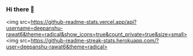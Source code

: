 ### Hi there 👋

<!--
**deepanshu-rawat6/deepanshu-rawat6** is a ✨ _special_ ✨ repository because its `README.md` (this file) appears on your GitHub profile.

Here are some ideas to get you started:

- 🔭 I’m currently working on ...
- 🌱 I’m currently learning ...
- 👯 I’m looking to collaborate on ...
- 🤔 I’m looking for help with ...
- 💬 Ask me about ...
- 📫 How to reach me: ...
- 😄 Pronouns: ...
- ⚡ Fun fact: ...
-->
<img src=https://github-readme-stats.vercel.app/api?username=deepanshu-rawat6&theme=radical&show_icons=true&count_private=true&size=small>
<img src=https://github-readme-streak-stats.herokuapp.com/?user=deepanshu-rawat6&theme=radical>
